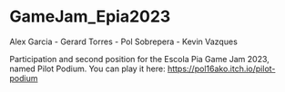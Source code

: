 # GameJam_Epia2023
Alex Garcia - Gerard Torres - Pol Sobrepera - Kevin Vazques

Participation and second position for the Escola Pia Game Jam 2023, named Pilot Podium.
You can play it here: https://pol16ako.itch.io/pilot-podium
